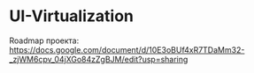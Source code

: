 # UI-Virtualization


Roadmap проекта: https://docs.google.com/document/d/10E3oBUf4xR7TDaMm32-_zjWM6cpv_04jXGo84zZgBJM/edit?usp=sharing
